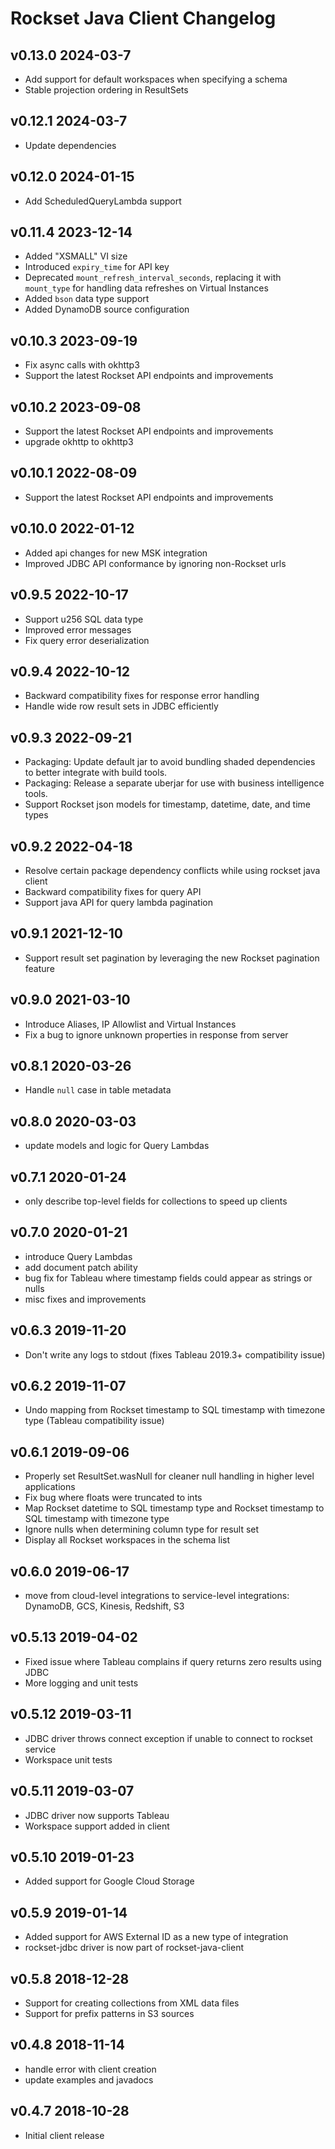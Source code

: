 # Rockset Java Client Changelog

## v0.13.0 2024-03-7
- Add support for default workspaces when specifying a schema
- Stable projection ordering in ResultSets

## v0.12.1 2024-03-7
- Update dependencies

## v0.12.0 2024-01-15
- Add ScheduledQueryLambda support

## v0.11.4 2023-12-14
- Added "XSMALL" VI size
- Introduced `expiry_time` for API key
- Deprecated `mount_refresh_interval_seconds`, replacing it with `mount_type` for handling data refreshes on Virtual Instances
- Added `bson` data type support
- Added DynamoDB source configuration

## v0.10.3 2023-09-19
- Fix async calls with okhttp3
- Support the latest Rockset API endpoints and improvements

## v0.10.2 2023-09-08
- Support the latest Rockset API endpoints and improvements
- upgrade okhttp to okhttp3

## v0.10.1 2022-08-09
- Support the latest Rockset API endpoints and improvements

## v0.10.0 2022-01-12
- Added api changes for new MSK integration
- Improved JDBC API conformance by ignoring non-Rockset urls

## v0.9.5 2022-10-17
- Support u256 SQL data type
- Improved error messages
- Fix query error deserialization

## v0.9.4 2022-10-12
- Backward compatibility fixes for response error handling
- Handle wide row result sets in JDBC efficiently

## v0.9.3 2022-09-21
- Packaging: Update default jar to avoid bundling shaded dependencies to better integrate with build tools.
- Packaging: Release a separate uberjar for use with business intelligence tools.
- Support Rockset json models for timestamp, datetime, date, and time types

## v0.9.2 2022-04-18
- Resolve certain package dependency conflicts while using rockset java client
- Backward compatibility fixes for query API
- Support java API for query lambda pagination


## v0.9.1 2021-12-10
- Support result set pagination by leveraging the new Rockset pagination feature

## v0.9.0 2021-03-10
- Introduce Aliases, IP Allowlist and Virtual Instances
- Fix a bug to ignore unknown properties in response from server

## v0.8.1 2020-03-26
- Handle `null` case in table metadata

## v0.8.0 2020-03-03
- update models and logic for Query Lambdas

## v0.7.1 2020-01-24
- only describe top-level fields for collections to speed up clients

## v0.7.0 2020-01-21
- introduce Query Lambdas
- add document patch ability
- bug fix for Tableau where timestamp fields could appear as strings or nulls
- misc fixes and improvements

## v0.6.3 2019-11-20
- Don't write any logs to stdout (fixes Tableau 2019.3+ compatibility issue)

## v0.6.2 2019-11-07
- Undo mapping from Rockset timestamp to SQL timestamp with timezone type (Tableau compatibility issue)

## v0.6.1 2019-09-06
- Properly set ResultSet.wasNull for cleaner null handling in higher level applications
- Fix bug where floats were truncated to ints
- Map Rockset datetime to SQL timestamp type and Rockset timestamp to SQL timestamp with timezone type
- Ignore nulls when determining column type for result set
- Display all Rockset workspaces in the schema list

## v0.6.0 2019-06-17
- move from cloud-level integrations to service-level integrations: DynamoDB, GCS, Kinesis, Redshift, S3

## v0.5.13 2019-04-02
- Fixed issue where Tableau complains if query returns zero results using JDBC
- More logging and unit tests

## v0.5.12 2019-03-11
- JDBC driver throws connect exception if unable to connect to rockset service
- Workspace unit tests

## v0.5.11 2019-03-07
- JDBC driver now supports Tableau
- Workspace support added in client

## v0.5.10 2019-01-23
- Added support for Google Cloud Storage

## v0.5.9 2019-01-14
- Added support for AWS External ID as a new type of integration
- rockset-jdbc driver is now part of rockset-java-client

## v0.5.8 2018-12-28
- Support for creating collections from XML data files
- Support for prefix patterns in S3 sources

## v0.4.8 2018-11-14
- handle error with client creation
- update examples and javadocs

## v0.4.7 2018-10-28
- Initial client release
